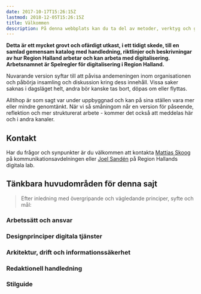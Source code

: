 ```yaml
---
date: 2017-10-17T15:26:15Z
lastmod: 2018-12-05T15:26:15Z
title: Välkommen
description: På denna webbplats kan du ta del av metoder, verktyg och guidelines för att skapa kundresor som ger de effekter vi vill uppnå.
---
```

**Detta är ett mycket grovt och ofärdigt utkast, i ett tidigt skede, till en samlad gemensam katalog med handledning, riktlinjer och beskrivningar av hur Region Halland arbetar och kan arbeta med digitalisering. Arbetsnamnet är Spelregler för digitalisering i Region Halland.**

Nuvarande version syftar till att påvisa andemeningen inom organisationen och påbörja insamling och diskussion kring dess innehåll. Vissa saker saknas i dagsläget helt, andra bör kanske tas bort, döpas om eller flyttas.

Alltihop är som sagt var under uppbyggnad och kan på sina ställen vara mer eller mindre genomtänkt. När vi så småningom når en version för påseende, reflektion och mer strukturerat arbete - kommer det också att meddelas här och i andra kanaler.

## Kontakt
Har du frågor och synpunkter är du välkommen att kontakta [Mattias Skoog](mailto:mattiasskoog@regionhalland.se) på kommunikationsavdelningen eller [Joel Sandén](mailto:joel.sanden@regionhalland.se) på Region Hallands digitala lab.

## Tänkbara huvudområden för denna sajt

> Efter inledning med övergripande och vägledande principer, syfte och mål:

### Arbetssätt och ansvar

### Designprinciper digitala tjänster

### Arkitektur, drift och informationssäkerhet

### Redaktionell handledning

### Stilguide
